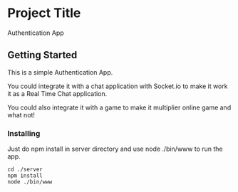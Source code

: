 # Project Title

Authentication App

## Getting Started

This is a simple Authentication App.

You could integrate it with a chat application with Socket.io to make it work it as a Real Time Chat application.

You could also integrate it with a game to make it multiplier online game and what not!


### Installing

Just do npm install in server directory and use node ./bin/www to run the app.

```
cd ./server
npm install
node ./bin/www
```
